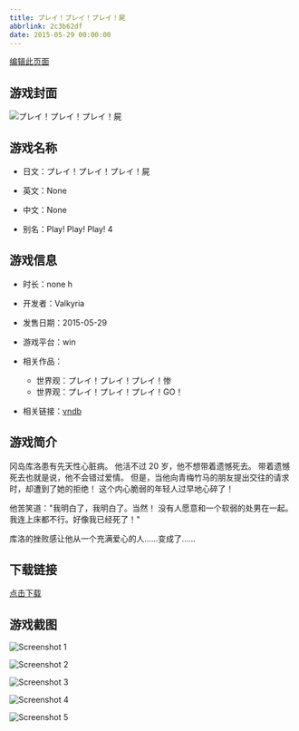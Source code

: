 ```yaml
---
title: プレイ！プレイ！プレイ！屍
abbrlink: 2c3b62df
date: 2015-05-29 00:00:00
---
```

[编辑此页面](https://github.com/ACG-3/ADV3-source/blob/main/source/_posts/games/%E3%83%97%E3%83%AC%E3%82%A4%EF%BC%81%E3%83%97%E3%83%AC%E3%82%A4%EF%BC%81%E3%83%97%E3%83%AC%E3%82%A4%EF%BC%81%E5%B1%8D.md)

## 游戏封面

![プレイ！プレイ！プレイ！屍](https://pan.timero.xyz/d/onedrive/img_lib_001/%E3%83%97%E3%83%AC%E3%82%A4%EF%BC%81%E3%83%97%E3%83%AC%E3%82%A4%EF%BC%81%E3%83%97%E3%83%AC%E3%82%A4%EF%BC%81%E5%B1%8D_cover.avif)


## 游戏名称

- 日文：プレイ！プレイ！プレイ！屍
- 英文：None
- 中文：None

- 别名：Play! Play! Play! 4


## 游戏信息

- 时长：none h
- 开发者：Valkyria
- 发售日期：2015-05-29
- 游戏平台：win
- 相关作品：
   - 世界观：プレイ！プレイ！プレイ！惨
   - 世界观：プレイ！プレイ！プレイ！GO！

- 相关链接：[vndb](https://vndb.org/v16935)


## 游戏简介

冈岛库洛患有先天性心脏病。
他活不过 20 岁，他不想带着遗憾死去。
带着遗憾死去也就是说，他不会错过爱情。
但是，当他向青梅竹马的朋友提出交往的请求时，却遭到了她的拒绝！
这个内心脆弱的年轻人过早地心碎了！

他苦笑道："我明白了，我明白了。当然！
没有人愿意和一个软弱的处男在一起。
我连上床都不行。好像我已经死了！"

库洛的挫败感让他从一个充满爱心的人......变成了......




## 下载链接

[点击下载](https://pan.timero.xyz/onedrive/adv_lib_001/%E3%83%97%E3%83%AC%E3%82%A4%EF%BC%81%E3%83%97%E3%83%AC%E3%82%A4%EF%BC%81%E3%83%97%E3%83%AC%E3%82%A4%EF%BC%81%E5%B1%8D)


## 游戏截图


![Screenshot 1](https://pan.timero.xyz/d/onedrive/img_lib_001/%E3%83%97%E3%83%AC%E3%82%A4%EF%BC%81%E3%83%97%E3%83%AC%E3%82%A4%EF%BC%81%E3%83%97%E3%83%AC%E3%82%A4%EF%BC%81%E5%B1%8D_Screenshot_1.avif)

![Screenshot 2](https://pan.timero.xyz/d/onedrive/img_lib_001/%E3%83%97%E3%83%AC%E3%82%A4%EF%BC%81%E3%83%97%E3%83%AC%E3%82%A4%EF%BC%81%E3%83%97%E3%83%AC%E3%82%A4%EF%BC%81%E5%B1%8D_Screenshot_2.avif)

![Screenshot 3](https://pan.timero.xyz/d/onedrive/img_lib_001/%E3%83%97%E3%83%AC%E3%82%A4%EF%BC%81%E3%83%97%E3%83%AC%E3%82%A4%EF%BC%81%E3%83%97%E3%83%AC%E3%82%A4%EF%BC%81%E5%B1%8D_Screenshot_3.avif)

![Screenshot 4](https://pan.timero.xyz/d/onedrive/img_lib_001/%E3%83%97%E3%83%AC%E3%82%A4%EF%BC%81%E3%83%97%E3%83%AC%E3%82%A4%EF%BC%81%E3%83%97%E3%83%AC%E3%82%A4%EF%BC%81%E5%B1%8D_Screenshot_4.avif)

![Screenshot 5](https://pan.timero.xyz/d/onedrive/img_lib_001/%E3%83%97%E3%83%AC%E3%82%A4%EF%BC%81%E3%83%97%E3%83%AC%E3%82%A4%EF%BC%81%E3%83%97%E3%83%AC%E3%82%A4%EF%BC%81%E5%B1%8D_Screenshot_5.avif)

